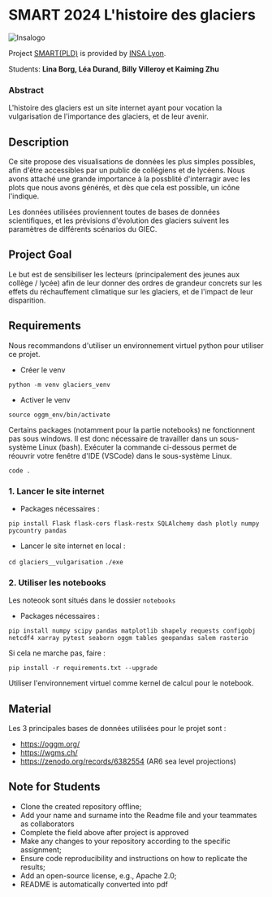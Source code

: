 # SMART 2024 L'histoire des glaciers

![Insalogo](./images/logo-insa_0.png)

Project [SMART(PLD)](riccardotommasini.com/teaching/smart) is provided by [INSA Lyon](https://www.insa-lyon.fr/).

Students: **Lina Borg, Léa Durand, Billy Villeroy et Kaiming Zhu**

### Abstract
L'histoire des glaciers est un site internet ayant pour vocation la vulgarisation de l'importance des glaciers, et de leur avenir.

## Description 
Ce site propose des visualisations de données les plus simples possibles, afin d'être accessibles par un public de collégiens et de lycéens. Nous avons attaché une grande importance à la possblité d'interragir avec les plots que nous avons générés, et dès que cela est possible, un icône l'indique.

Les données utilisées proviennent toutes de bases de données scientifiques, et les prévisions d'évolution des glaciers suivent les paramètres de différents scénarios du GIEC.

## Project Goal
Le but est de sensibiliser les lecteurs (principalement des jeunes aux collège / lycée) afin de leur donner des ordres de grandeur concrets sur les effets du réchauffement climatique sur les glaciers, et de l'impact de leur disparition.

## Requirements
Nous recommandons d'utiliser un environnement virtuel python pour utiliser ce projet.

- Créer le venv

`python -m venv glaciers_venv`


- Activer le venv

`source oggm_env/bin/activate`

Certains packages (notamment pour la partie notebooks) ne fonctionnent pas sous windows. Il est donc nécessaire de travailler dans un sous-système Linux (bash). Exécuter la commande ci-dessous permet de réouvrir votre  fenêtre d'IDE (VSCode) dans le sous-système Linux.

`code .`

### 1. Lancer le site internet
- Packages nécessaires : 

`pip install Flask flask-cors flask-restx SQLAlchemy dash plotly numpy pycountry pandas`

- Lancer le site internet en local :

`cd glaciers__vulgarisation`
`./exe`

### 2. Utiliser les notebooks
Les noteook sont situés dans le dossier `notebooks`
- Packages nécessaires : 

`pip install numpy scipy pandas matplotlib shapely requests configobj netcdf4 xarray pytest seaborn oggm tables geopandas salem rasterio`

Si cela ne marche pas, faire :

`pip install -r requirements.txt --upgrade`

Utiliser l'environnement virtuel comme kernel de calcul pour  le notebook.

## Material
Les 3 principales bases de données utilisées pour le projet sont :
- https://oggm.org/
- https://wgms.ch/
- https://zenodo.org/records/6382554 (AR6 sea level projections)

## Note for Students

* Clone the created repository offline;
* Add your name and surname into the Readme file and your teammates as collaborators
* Complete the field above after project is approved
* Make any changes to your repository according to the specific assignment;
* Ensure code reproducibility and instructions on how to replicate the results;
* Add an open-source license, e.g., Apache 2.0;
* README is automatically converted into pdf

